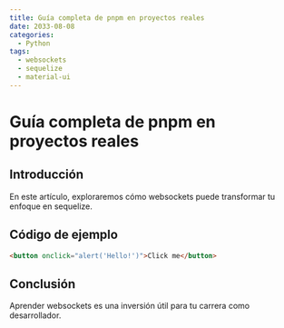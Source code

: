 ```yaml
---
title: Guía completa de pnpm en proyectos reales
date: 2033-08-08
categories:
  - Python
tags:
  - websockets
  - sequelize
  - material-ui
---
```


# Guía completa de pnpm en proyectos reales

## Introducción

En este artículo, exploraremos cómo websockets puede transformar tu enfoque en sequelize.

## Código de ejemplo

```html
<button onclick="alert('Hello!')">Click me</button>
```

## Conclusión

Aprender websockets es una inversión útil para tu carrera como desarrollador.